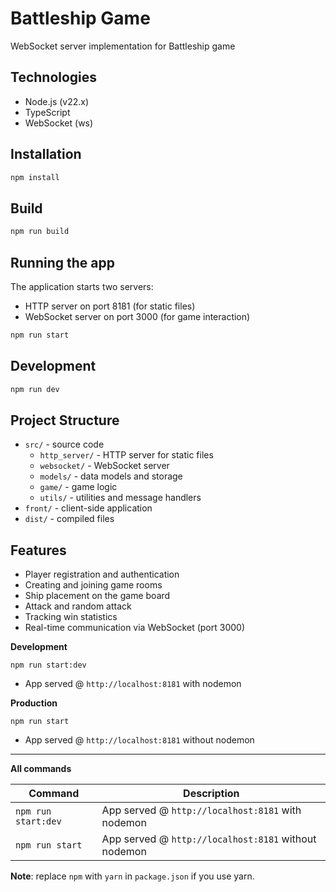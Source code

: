 # Battleship Game

WebSocket server implementation for Battleship game

## Technologies

- Node.js (v22.x)
- TypeScript
- WebSocket (ws)

## Installation

```bash
npm install
```

## Build

```bash
npm run build
```

## Running the app

The application starts two servers:
- HTTP server on port 8181 (for static files)
- WebSocket server on port 3000 (for game interaction)

```bash
npm run start
```

## Development

```bash
npm run dev
```

## Project Structure

- `src/` - source code
  - `http_server/` - HTTP server for static files
  - `websocket/` - WebSocket server
  - `models/` - data models and storage
  - `game/` - game logic
  - `utils/` - utilities and message handlers
- `front/` - client-side application
- `dist/` - compiled files

## Features

- Player registration and authentication
- Creating and joining game rooms
- Ship placement on the game board
- Attack and random attack
- Tracking win statistics
- Real-time communication via WebSocket (port 3000)

**Development**

`npm run start:dev`

* App served @ `http://localhost:8181` with nodemon

**Production**

`npm run start`

* App served @ `http://localhost:8181` without nodemon

---

**All commands**

Command | Description
--- | ---
`npm run start:dev` | App served @ `http://localhost:8181` with nodemon
`npm run start` | App served @ `http://localhost:8181` without nodemon

**Note**: replace `npm` with `yarn` in `package.json` if you use yarn.
